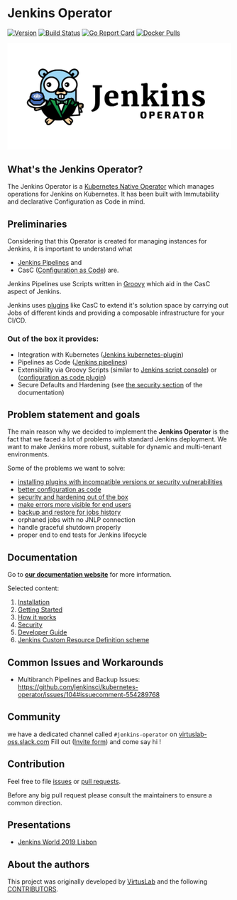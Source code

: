 # Jenkins Operator

[![Version](https://img.shields.io/badge/version-v0.3.3-brightgreen.svg)](https://github.com/jenkinsci/kubernetes-operator/releases/tag/v0.3.3)
[![Build Status](https://travis-ci.org/jenkinsci/kubernetes-operator.svg?branch=master)](https://travis-ci.org/jenkinsci/kubernetes-operator)
[![Go Report Card](https://goreportcard.com/badge/github.com/jenkinsci/kubernetes-operator "Go Report Card")](https://goreportcard.com/report/github.com/jenkinsci/kubernetes-operator)
[![Docker Pulls](https://img.shields.io/docker/pulls/virtuslab/jenkins-operator.svg)](https://hub.docker.com/r/virtuslab/jenkins-operator/tags)

![logo](/assets/jenkins_gopher_wide.png)

## What's the Jenkins Operator?

The Jenkins Operator is a [Kubernetes Native Operator](https://kubernetes.io/docs/concepts/extend-kubernetes/operator/) which manages operations for Jenkins on Kubernetes.
It has been built with Immutability and declarative Configuration as Code in mind.


## Preliminaries

Considering that this Operator is created for managing instances for Jenkins, 
it is important to understand what 
- [Jenkins Pipelines](https://jenkins.io/doc/book/pipeline/) and 
- CasC ([Configuration as Code](https://github.com/jenkinsci/configuration-as-code-plugin)) are.

Jenkins Pipelines use Scripts written in [Groovy](https://groovy-lang.org/) which aid in the CasC aspect of Jenkins.

Jenkins uses [plugins](https://plugins.jenkins.io/) like CasC to extend it's solution space by carrying out Jobs of different kinds and providing a composable infrastructure for your CI/CD.

### Out of the box it provides:
- Integration with Kubernetes ([Jenkins kubernetes-plugin](https://github.com/jenkinsci/kubernetes-plugin))
- Pipelines as Code ([Jenkins pipelines](https://jenkins.io/doc/book/pipeline/))
- Extensibility via Groovy Scripts (similar to [Jenkins script console](https://wiki.jenkins.io/display/JENKINS/Jenkins+Script+Console)) or ([configuration as code plugin](https://github.com/jenkinsci/configuration-as-code-plugin))
- Secure Defaults and Hardening (see [the security section](https://jenkinsci.github.io/kubernetes-operator/docs/security/) of the documentation)

## Problem statement and goals

The main reason why we decided to implement the **Jenkins Operator** is the fact that we faced a lot of problems with standard Jenkins deployment.
We want to make Jenkins more robust, suitable for dynamic and multi-tenant environments. 

Some of the problems we want to solve:
- [installing plugins with incompatible versions or security vulnerabilities](https://jenkinsci.github.io/kubernetes-operator/docs/getting-started/latest/customization/#install-plugins)
- [better configuration as code](https://jenkinsci.github.io/kubernetes-operator/docs/getting-started/latest/customization/)
- [security and hardening out of the box](https://jenkinsci.github.io/kubernetes-operator/docs/security/)
- [make errors more visible for end users](https://jenkinsci.github.io/kubernetes-operator/docs/getting-started/latest/diagnostics/)
- [backup and restore for jobs history](https://jenkinsci.github.io/kubernetes-operator/docs/getting-started/latest/configure-backup-and-restore/)
- orphaned jobs with no JNLP connection
- handle graceful shutdown properly
- proper end to end tests for Jenkins lifecycle

## Documentation

Go to [**our documentation website**](https://jenkinsci.github.io/kubernetes-operator/) for more information.

Selected content:
1. [Installation](https://jenkinsci.github.io/kubernetes-operator/docs/installation/)
2. [Getting Started](https://jenkinsci.github.io/kubernetes-operator/docs/getting-started/)
3. [How it works](https://jenkinsci.github.io/kubernetes-operator/docs/how-it-works/)
4. [Security](https://jenkinsci.github.io/kubernetes-operator/docs/security/)
5. [Developer Guide](https://jenkinsci.github.io/kubernetes-operator/docs/developer-guide/)
5. [Jenkins Custom Resource Definition scheme](https://jenkinsci.github.io/kubernetes-operator/docs/getting-started/latest/scheme/)

## Common Issues and Workarounds

- Multibranch Pipelines and Backup Issues: https://github.com/jenkinsci/kubernetes-operator/issues/104#issuecomment-554289768

## Community

we have a dedicated channel called `#jenkins-operator` on [virtuslab-oss.slack.com](https://virtuslab-oss.slack.com) 
Fill out ([Invite form](https://forms.gle/X3X8qA1XMirdBuEH7)) and come say hi ! 

## Contribution

Feel free to file [issues](https://github.com/jenkinsci/kubernetes-operator/issues) or [pull requests](https://github.com/jenkinsci/kubernetes-operator/pulls).

Before any big pull request please consult the maintainers to ensure a common direction.

## Presentations

- [Jenkins World 2019 Lisbon](assets/Jenkins_World_Lisbon_2019%20-Jenkins_Kubernetes_Operator.pdf)

## About the authors

This project was originally developed by [VirtusLab](https://virtuslab.com/) and the following [CONTRIBUTORS](https://github.com/jenkinsci/kubernetes-operator/graphs/contributors).
